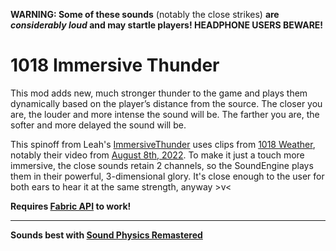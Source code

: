**WARNING: Some of these sounds** (notably the close strikes) **are _considerably loud_ and may startle players! HEADPHONE USERS BEWARE!**

# 1018 Immersive Thunder

This mod adds new, much stronger thunder to the game and plays them dynamically based on the player’s distance from the source. The closer you are, the louder and more intense the sound will be. The farther you are, the softer and more delayed the sound will be. 

This spinoff from Leah's [ImmersiveThunder](https://modrinth.com/mod/immersivethunder) uses clips from [1018 Weather](https://www.youtube.com/@1018weather), notably their video from [August 8th, 2022](https://www.youtube.com/watch?v=3TBvfSnv12o).
To make it just a touch more immersive, the close sounds retain 2 channels, so the SoundEngine plays them in their powerful, 3-dimensional glory. It's close enough to the user for both ears to hear it at the same strength, anyway >v<

**Requires [Fabric API](https://modrinth.com/mod/fabric-api) to work!**

---

**Sounds best with [Sound Physics Remastered](https://modrinth.com/mod/sound-physics-remastered)**
